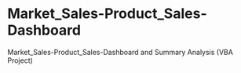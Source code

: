 # Market_Sales-Product_Sales-Dashboard
Market_Sales-Product_Sales-Dashboard and Summary Analysis (VBA Project)
